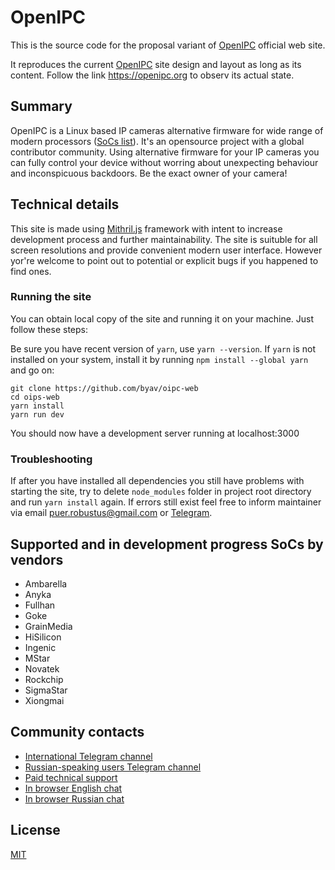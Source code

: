 # OpenIPC

This is the source code for the proposal variant of [OpenIPC](https://openipc.org) official web site.

It reproduces the current [OpenIPC](https://openipc.org) site design and layout as long as its content. Follow the link https://openipc.org to observ its actual state.

## Summary

OpenIPC is a Linux based IP cameras alternative firmware for wide range of modern processors ([SoCs list](https://github.com/byav/oipc-web#supported-and-in-development-progress-socs-by-vendors)). It's an opensource project with a global contributor community. Using alternative firmware for your IP cameras you can fully control your device without worring about unexpecting behaviour and inconspicuous backdoors. Be the exact owner of your camera!

## Technical details
This site is made using [Mithril.js](mithril.js.org) framework with intent to increase development process and further maintainability. The site is suituble for all screen resolutions and provide convenient modern user interface. However yor're welcome to point out to potential or explicit bugs if you happened to find ones.

### Running the site
You can obtain local copy of the site and running it on your machine. Just follow these steps:

Be sure you have recent version of `yarn`, use `yarn --version`. If `yarn` is not installed on your system, install it by running `npm install --global yarn` and go on:

```
git clone https://github.com/byav/oipc-web 
cd oips-web
yarn install
yarn run dev
```

You should now have a development server running at localhost:3000

### Troubleshooting

If after you have installed all dependencies you still have problems with starting the site, try to delete `node_modules` folder in project root directory and run `yarn install` again. If errors still exist feel free to inform maintainer via email puer.robustus@gmail.com or [Telegram](https://t.me/LaikaPanda).

## Supported and in development progress SoCs by vendors
- Ambarella
- Anyka
- Fullhan
- Goke
- GrainMedia
- HiSilicon
- Ingenic
- MStar
- Novatek
- Rockchip
- SigmaStar
- Xiongmai

## Community contacts
- [International Telegram channel](https://t.me/OpenIPC)
- [Russian-speaking users Telegram channel](https://t.me/openipc_modding)
- [Paid technical support](https://paywall.pw/openipc)
- [In browser English chat](https://gitter.im/OpenIPC/english)
- [In browser Russian chat](https://gitter.im/OpenIPC/russian)

## License
[MIT](https://opensource.org/licenses/MIT)

